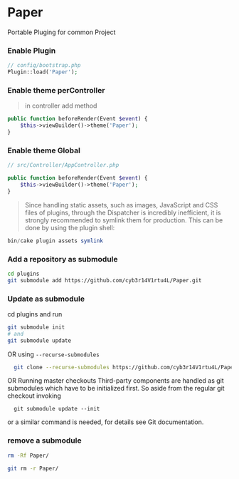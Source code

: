# Paper
Portable Pluging for common Project

### Enable Plugin

```php
// config/bootstrap.php
Plugin::load('Paper');
```

### Enable theme perController
> in controller add method
```php
public function beforeRender(Event $event) {
    $this->viewBuilder()->theme('Paper');
}
```

### Enable theme Global
```php
// src/Controller/AppController.php

public function beforeRender(Event $event) {
    $this->viewBuilder()->theme('Paper');
}
```

> Since handling static assets, such as images, JavaScript and CSS files of plugins,
through the Dispatcher is incredibly inefficient, it is strongly recommended to symlink them for production.
This can be done by using the plugin shell:
```php
bin/cake plugin assets symlink
```

### Add a repository as submodule
```bash
cd plugins
git submodule add https://github.com/cyb3r14V1rtu4L/Paper.git
```
### Update as submodule

cd plugins and run

```bash
git submodule init
# and
git submodule update
```

OR using `--recurse-submodules`

```bash
  git clone --recurse-submodules https://github.com/cyb3r14V1rtu4L/Paper.git
```
OR Running master checkouts
Third-party components are handled as git submodules which have to be initialized first. So aside from the regular git checkout invoking

```git
  git submodule update --init
```

or a similar command is needed, for details see Git documentation.


### remove a submodule
```bash
rm -Rf Paper/

git rm -r Paper/
```
